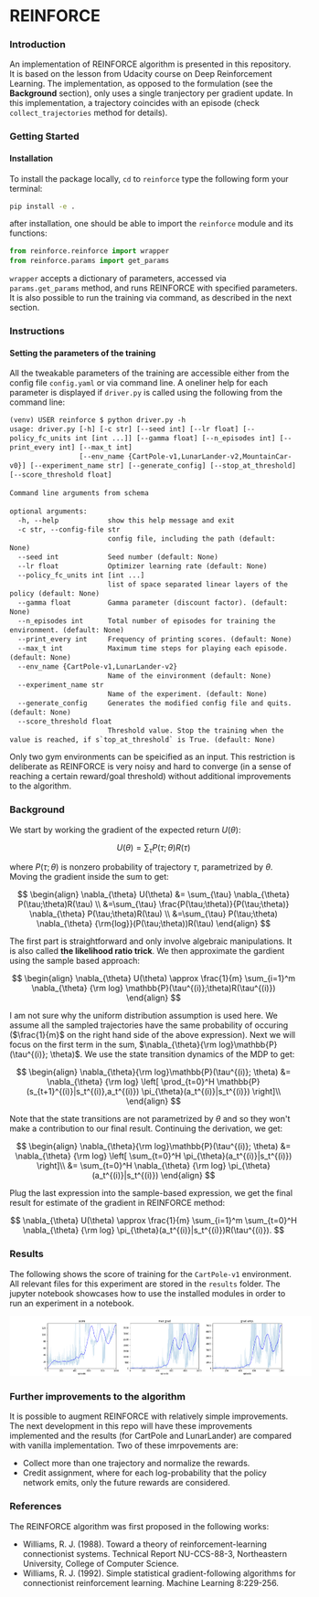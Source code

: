 # REINFORCE

### Introduction
An implementation of REINFORCE algorithm is presented in this repository. It is based on the lesson from Udacity course on Deep Reinforcement Learning. The implementation, as opposed to the formulation (see the **Background** section), only uses a single tranjectory per gradient update. In this implementation, a trajectory coincides with an episode (check `collect_trajectories` method for details). 


### Getting Started
#### Installation
To install the package locally, `cd` to `reinforce` type the following form your terminal:
```bash
pip install -e .
```
after installation, one should be able to import the `reinforce` module and its functions:
```python
from reinforce.reinforce import wrapper
from reinforce.params import get_params
```
`wrapper` accepts a dictionary of parameters, accessed via `params.get_params` method, and runs REINFORCE with specified parameters. It is also possible to run the training via command, as described in the next section. 

### Instructions
#### Setting the parameters of the training
All the tweakable parameters of the training are accessible either from the config file `config.yaml` or via command line. A oneliner help for each parameter is displayed if `driver.py` is called using the following from the command line:

```
(venv) USER reinforce $ python driver.py -h
usage: driver.py [-h] [-c str] [--seed int] [--lr float] [--policy_fc_units int [int ...]] [--gamma float] [--n_episodes int] [--print_every int] [--max_t int]
                 [--env_name {CartPole-v1,LunarLander-v2,MountainCar-v0}] [--experiment_name str] [--generate_config] [--stop_at_threshold] [--score_threshold float]

Command line arguments from schema

optional arguments:
  -h, --help            show this help message and exit
  -c str, --config-file str
                        config file, including the path (default: None)
  --seed int            Seed number (default: None)
  --lr float            Optimizer learning rate (default: None)
  --policy_fc_units int [int ...]
                        list of space separated linear layers of the policy (default: None)
  --gamma float         Gamma parameter (discount factor). (default: None)
  --n_episodes int      Total number of episodes for training the environment. (default: None)
  --print_every int     Frequency of printing scores. (default: None)
  --max_t int           Maximum time steps for playing each episode. (default: None)
  --env_name {CartPole-v1,LunarLander-v2}
                        Name of the einvironment (default: None)
  --experiment_name str
                        Name of the experiment. (default: None)
  --generate_config     Generates the modified config file and quits. (default: None)
  --score_threshold float
                        Threshold value. Stop the training when the value is reached, if s`top_at_threshold` is True. (default: None)
```

Only two gym environments can be speicified as an input. This restriction is deliberate as REINFORCE is very noisy and hard to converge (in a sense of reaching a certain reward/goal threshold) without additional improvements to the algorithm.
### Background
We start by working the gradient of the expected return $U(\theta)$:

$$
U(\theta) = \sum_{\tau}P(\tau;\theta)R(\tau)
$$

where $P(\tau;\theta)$ is nonzero probability of trajectory $\tau$, parametrized by $\theta$. Moving the gradient inside the sum to get:

$$
\begin{align}
\nabla_{\theta} U(\theta) &= \sum_{\tau} \nabla_{\theta} P(\tau;\theta)R(\tau) \\
&=\sum_{\tau} \frac{P(\tau;\theta)}{P(\tau;\theta)} \nabla_{\theta} P(\tau;\theta)R(\tau) \\
&=\sum_{\tau} P(\tau;\theta) \nabla_{\theta} {\rm{log}}(P(\tau;\theta))R(\tau)
\end{align}
$$

The first part is straightforward and only involve algebraic manipulations. It is also called **the likelihood ratio trick**. We then approximate the gardient using the sample based approach:

$$
\begin{align}
\nabla_{\theta} U(\theta) \approx \frac{1}{m} \sum_{i=1}^m \nabla_{\theta} {\rm log} \mathbb{P}(\tau^{(i)};\theta)R(\tau^{(i)})
\end{align}
$$

I am not sure why the uniform distribution assumption is used here. We assume all the sampled trajectories have the same probability of occuring ($\frac{1}{m}$ on the right hand side of the above expression). Next we will focus on the first term in the sum, $\nabla_{\theta}{\rm log}\mathbb{P}(\tau^{(i)}; \theta)$. We use the state transition dynamics of the MDP to get:

$$
\begin{align}
\nabla_{\theta}{\rm log}\mathbb{P}(\tau^{(i)}; \theta) &= \nabla_{\theta} {\rm log} \left[
    \prod_{t=0}^H \mathbb{P}(s_{t+1}^{(i)}|s_t^{(i)},a_t^{(i)}) \pi_{\theta}(a_t^{(i)}|s_t^{(i)})
\right]\\
\end{align}
$$

Note that the state transitions are not parametrized by $\theta$ and so they won't make a contribution to our final result. Continuing the derivation, we get:

$$
\begin{align}
\nabla_{\theta}{\rm log}\mathbb{P}(\tau^{(i)}; \theta) &= \nabla_{\theta} {\rm log} \left[
    \sum_{t=0}^H \pi_{\theta}(a_t^{(i)}|s_t^{(i)})
\right]\\
&= \sum_{t=0}^H \nabla_{\theta} {\rm log} \pi_{\theta}(a_t^{(i)}|s_t^{(i)})
\end{align}
$$

Plug the last expression into the sample-based expression, we get the final result for estimate of the gradient in REINFORCE method:

$$
\nabla_{\theta} U(\theta) \approx \frac{1}{m} \sum_{i=1}^m \sum_{t=0}^H \nabla_{\theta} {\rm log} \pi_{\theta}(a_t^{(i)}|s_t^{(i)})R(\tau^{(i)}).
$$

### Results
The following shows the score of training for the `CartPole-v1` environment. All relevant files for this experiment are stored in the `results` folder. The jupyter notebook showcases how to use the installed modules in order to run an experiment in a notebook.

<div style="width:105%">

![](results/cartpole.png)
</div>

### Further improvements to the algorithm
It is possible to augment REINFORCE with relatively simple improvements. The next development in this repo will have these improvements implemented and the results (for CartPole and LunarLander) are compared with vanilla implementation. Two of these imrpovements are:
- Collect more than one trajectory and normalize the rewards. 
- Credit assignment, where for each log-probability that the policy network emits, only the future rewards are considered. 


### References
The REINFORCE algorithm was first proposed in the following works:
- Williams, R. J. (1988). Toward a theory of reinforcement-learning connectionist systems.
Technical Report NU-CCS-88-3, Northeastern University, College of Computer Science.
- Williams, R. J. (1992). Simple statistical gradient-following algorithms for connectionist
reinforcement learning. Machine Learning 8:229-256. 
